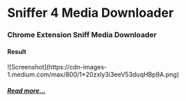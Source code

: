 # Sniffer 4 Media Downloader
<h3>Chrome Extension Sniff Media Downloader</h3>
<h4>Result</h4>
![Screenshot](https://cdn-images-1.medium.com/max/800/1*20zxly3i3eeV53duqHBp9A.png)
<h5><a href="https://medium.com/@prongbang/เขียนแอพดาวน์โหลดเพลง-วีดีโอ-บน-google-chrome-กัน-ๆ-กรณีศึกษา-db87bb548500" target="_blank">Read more...</a></h5>
